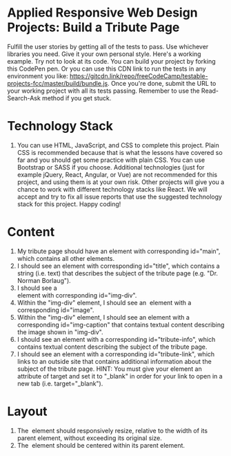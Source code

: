 # Applied Responsive Web Design Projects: Build a Tribute Page
Fulfill the user stories by getting all of the tests to pass. Use whichever libraries you need. Give it your own personal style.
Here's a working example. Try not to look at its code.
You can build your project by forking this CodePen pen. Or you can use this CDN link to run the tests in any environment you like: https://gitcdn.link/repo/freeCodeCamp/testable-projects-fcc/master/build/bundle.js.
Once you're done, submit the URL to your working project with all its tests passing.
Remember to use the Read-Search-Ask method if you get stuck.


# Technology Stack
1. You can use HTML, JavaScript, and CSS to complete this project. Plain CSS is recommended because that is what the lessons have covered so far and you should get some practice with plain CSS. You can use Bootstrap or SASS if you choose. Additional technologies (just for example jQuery, React, Angular, or Vue) are not recommended for this project, and using them is at your own risk. Other projects will give you a chance to work with different technology stacks like React. We will accept and try to fix all issue reports that use the suggested technology stack for this project. Happy coding!
 
# Content
 1. My tribute page should have an element with corresponding id="main", which contains all other elements.
 2. I should see an element with corresponding id="title", which contains a string (i.e. text) that describes the subject of the tribute page (e.g. "Dr. Norman Borlaug").
 3. I should see a <div> element with corresponding id="img-div".
 4. Within the "img-div" element, I should see an <img> element with a corresponding id="image".
 5. Within the "img-div" element, I should see an element with a corresponding id="img-caption" that contains textual content describing the image shown in "img-div".
 6. I should see an element with a corresponding id="tribute-info", which contains textual content describing the subject of the tribute page.
 7. I should see an <a> element with a corresponding id="tribute-link", which links to an outside site that contains additional information about the subject of the tribute page. HINT: You must give your element an attribute of target and set it to "_blank" in order for your link to open in a new tab (i.e. target="_blank").
 
# Layout
 1. The <img> element should responsively resize, relative to the width of its parent element, without exceeding its original size.
 2. The <img> element should be centered within its parent element.

